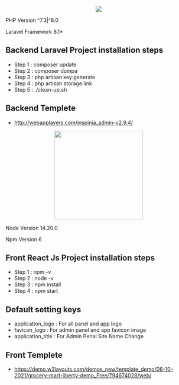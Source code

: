 <p align="center"><img src="https://laravel.com/assets/img/components/logo-laravel.svg"></p>

<p align="center">
	<p>PHP Version ^7.3|^8.0 </p>
	<p>Laravel Framework 8.1* </p>
</p>

  
## Backend Laravel Project installation steps

- Step 1 : composer update
- Step 2 : composer dumpa
- Step 3 : php artisan key:generate
- Step 4 : php artisan storage:link
- Step 5 : ./clean-up.sh

## Backend Templete
- http://webapplayers.com/inspinia_admin-v2.9.4/


<p align="center"><img src="https://upload.wikimedia.org/wikipedia/commons/thumb/a/a7/React-icon.svg/2300px-React-icon.svg.png" style="width:240px"></p>

<p align="center">
	<p>Node Version 14.20.0 </p>
	<p>Npm Version 6 </p>
</p>


## Front React Js Project installation steps

- Step 1 : npm -v
- Step 2 : node -v
- Step 3 : npm install
- Step 4 : npm start

      
## Default setting keys

- application_logo : For all panel and app logo
- favicon_logo : For admin panel and app favicon image
- application_title : For Admin Penal Site Name Change


## Front Templete
- https://demo.w3layouts.com/demos_new/template_demo/06-10-2021/grocery-mart-liberty-demo_Free/794674028/web/